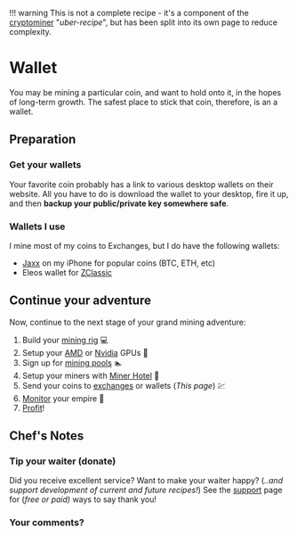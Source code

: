 !!! warning
    This is not a complete recipe - it's a component of the [cryptominer](/recipies/cryptominer/) "_uber-recipe_", but has been split into its own page to reduce complexity.

# Wallet

You may be mining a particular coin, and want to hold onto it, in the hopes of long-term growth. The safest place to stick that coin, therefore, is an a wallet.

## Preparation

### Get your wallets

Your favorite coin probably has a link to various desktop wallets on their website. All you have to do is download the wallet to your desktop, fire it up, and then **backup your public/private key somewhere safe**.

### Wallets I use

I mine most of my coins to Exchanges, but I do have the following wallets:

* [Jaxx](https://itunes.apple.com/nz/app/jaxx-blockchain-wallet/id1084514516?mt=8) on my iPhone for popular coins (BTC, ETH, etc)
* Eleos wallet for [ZClassic](https://zclassic.org/)


## Continue your adventure

Now, continue to the next stage of your grand mining adventure:

1. Build your [mining rig](/recipies/cryptominer/mining-rig/) 💻
2. Setup your [AMD](/recipies/cryptominer/amd-gpu/) or [Nvidia](/recipies/cryptominer/nvidia-gpu/) GPUs 🎨
3. Sign up for [mining pools](/recipies/cryptominer/mining-pool/) :swimmer:
4. Setup your miners with [Miner Hotel](/recipies/cryptominer/minerhotel/) 🏨
5. Send your coins to [exchanges](/recipies/cryptominer/exchange/)  or wallets (_This page_) 💹
6. [Monitor](/recipies/cryptominer/monitor/) your empire :heartbeat:
7. [Profit](/recipies/cryptominer/profit/)! 


## Chef's Notes

### Tip your waiter (donate) 

Did you receive excellent service? Want to make your waiter happy? (_..and support development of current and future recipes!_) See the [support](/support/) page for (_free or paid)_ ways to say thank you! 

### Your comments? 
